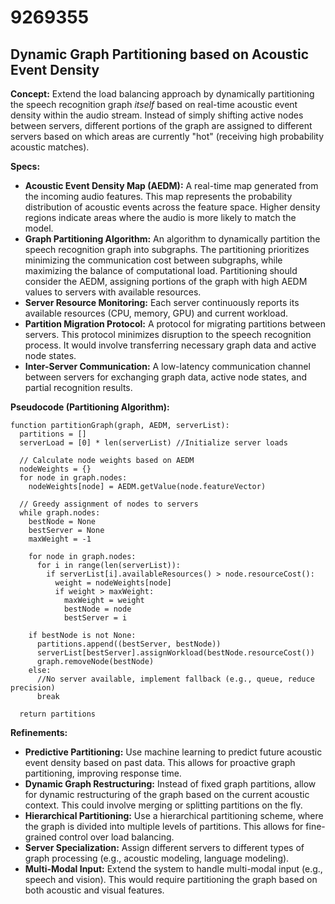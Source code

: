 # 9269355

## Dynamic Graph Partitioning based on Acoustic Event Density

**Concept:** Extend the load balancing approach by dynamically partitioning the speech recognition graph *itself* based on real-time acoustic event density within the audio stream. Instead of simply shifting active nodes between servers, different portions of the graph are assigned to different servers based on which areas are currently "hot" (receiving high probability acoustic matches).

**Specs:**

*   **Acoustic Event Density Map (AEDM):** A real-time map generated from the incoming audio features. This map represents the probability distribution of acoustic events across the feature space.  Higher density regions indicate areas where the audio is more likely to match the model.
*   **Graph Partitioning Algorithm:** An algorithm to dynamically partition the speech recognition graph into subgraphs. The partitioning prioritizes minimizing the communication cost between subgraphs, while maximizing the balance of computational load.  Partitioning should consider the AEDM, assigning portions of the graph with high AEDM values to servers with available resources.
*   **Server Resource Monitoring:**  Each server continuously reports its available resources (CPU, memory, GPU) and current workload.
*   **Partition Migration Protocol:**  A protocol for migrating partitions between servers.  This protocol minimizes disruption to the speech recognition process. It would involve transferring necessary graph data and active node states.
*   **Inter-Server Communication:**  A low-latency communication channel between servers for exchanging graph data, active node states, and partial recognition results.

**Pseudocode (Partitioning Algorithm):**

```
function partitionGraph(graph, AEDM, serverList):
  partitions = []
  serverLoad = [0] * len(serverList) //Initialize server loads

  // Calculate node weights based on AEDM
  nodeWeights = {}
  for node in graph.nodes:
    nodeWeights[node] = AEDM.getValue(node.featureVector)

  // Greedy assignment of nodes to servers
  while graph.nodes:
    bestNode = None
    bestServer = None
    maxWeight = -1

    for node in graph.nodes:
      for i in range(len(serverList)):
        if serverList[i].availableResources() > node.resourceCost():
          weight = nodeWeights[node]
          if weight > maxWeight:
            maxWeight = weight
            bestNode = node
            bestServer = i

    if bestNode is not None:
      partitions.append((bestServer, bestNode))
      serverList[bestServer].assignWorkload(bestNode.resourceCost())
      graph.removeNode(bestNode)
    else:
      //No server available, implement fallback (e.g., queue, reduce precision)
      break

  return partitions
```

**Refinements:**

*   **Predictive Partitioning:** Use machine learning to predict future acoustic event density based on past data.  This allows for proactive graph partitioning, improving response time.
*   **Dynamic Graph Restructuring:**  Instead of fixed graph partitions, allow for dynamic restructuring of the graph based on the current acoustic context. This could involve merging or splitting partitions on the fly.
*   **Hierarchical Partitioning:** Use a hierarchical partitioning scheme, where the graph is divided into multiple levels of partitions. This allows for fine-grained control over load balancing.
*   **Server Specialization:**  Assign different servers to different types of graph processing (e.g., acoustic modeling, language modeling).
*   **Multi-Modal Input:** Extend the system to handle multi-modal input (e.g., speech and vision). This would require partitioning the graph based on both acoustic and visual features.